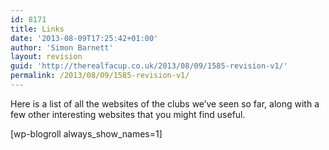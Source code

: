 ```yaml
---
id: 8171
title: Links
date: '2013-08-09T17:25:42+01:00'
author: 'Simon Barnett'
layout: revision
guid: 'http://therealfacup.co.uk/2013/08/09/1585-revision-v1/'
permalink: /2013/08/09/1585-revision-v1/
---
```


Here is a list of all the websites of the clubs we’ve seen so far, along with a few other interesting websites that you might find useful.

\[wp-blogroll always\_show\_names=1\] 